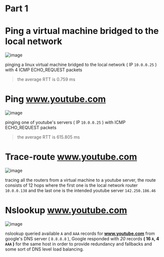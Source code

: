 # Part 1

# Ping a virtual machine bridged to the local network

![image](https://i.ibb.co/sV7f5qV/image.png)

pinging a linux virtual machine bridged to the local network ( IP `10.0.0.25` ) with 4 ICMP ECHO_REQUEST packets    
> the average RTT is 0.759 ms 

# Ping www.youtube.com

![image](https://i.ibb.co/W5GP4NL/image.png)

pinging one of youtube's servers ( IP `10.0.0.25` ) with ICMP ECHO_REQUEST packets
> the average RTT is 615.805 ms 

# Trace-route www.youtube.com

![image](https://i.ibb.co/zPRPPt0/image.png)

tracing all the routers from a virtual machine to a youtube server, the route consists of 12 hops where the first one is the local network router `10.0.0.138` and the last one is the intended youtube server `142.250.186.46`

# Nslookup www.youtube.com

![image](https://i.ibb.co/XsFQsb5/image.png)

nslookup queried available `A` and `AAA` records for **www.youtube.com** from google's DNS server ( `8.8.8.8` ), Google responded with *20* records **( 16 `A`, 4 `AAA` )** for the same host in order to provide redundancy and fallbacks and some sort of DNS level load balancing.
 



